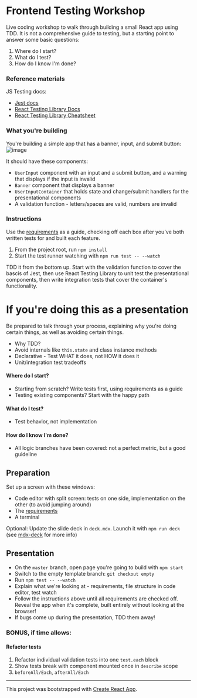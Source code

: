 # Frontend Testing Workshop

Live coding workshop to walk through building a small React app using TDD. It is not a comprehensive
guide to testing, but a starting point to answer some basic questions:

1. Where do I start?
2. What do I test?
3. How do I know I'm done?

### Reference materials

JS Testing docs:

- [Jest docs](https://jestjs.io/docs/en/api)
- [React Testing Library Docs](https://testing-library.com/docs/react-testing-library/intro)
- [React Testing Library Cheatsheet](https://testing-library.com/docs/react-testing-library/cheatsheet)

### What you're building

You're building a simple app that has a banner, input, and submit button:
![image](https://user-images.githubusercontent.com/8823810/68774971-d5326000-05fb-11ea-928d-d80b3e899132.png)

It should have these components:

- `UserInput` component with an input and a submit button, and a warning that displays if the input
  is invalid
- `Banner` component that displays a banner
- `UserInputContainer` that holds state and change/submit handlers for the presentational components
- A validation function - letters/spaces are valid, numbers are invalid

### Instructions

Use the [requirements][1] as a guide, checking off each box after you've both written tests for and
built each feature.

1. From the project root, run `npm install`
2. Start the test runner watching with `npm run test -- --watch`

TDD it from the bottom up. Start with the validation function to cover the bascis of Jest, then use
React Testing Library to unit test the presentational components, then write integration tests that
cover the container's functionality.

# If you're doing this as a presentation

Be prepared to talk through your process, explaining why you're doing certain things, as well as
avoiding certain things.

- Why TDD?
- Avoid internals like `this.state` and class instance methods
- Declarative - Test WHAT it does, not HOW it does it
- Unit/integration test tradeoffs

#### Where do I start?

- Starting from scratch? Write tests first, using requirements as a guide
- Testing existing components? Start with the happy path

#### What do I test?

- Test behavior, not implementation

#### How do I know I'm done?

- All logic branches have been covered: not a perfect metric, but a good guideline

## Preparation

Set up a screen with these windows:

- Code editor with split screen: tests on one side, implementation on the other (to avoid jumping
  around)
- The [requirements][1]
- A terminal

Optional: Update the slide deck in `deck.mdx`. Launch it with `npm run deck` (see
[mdx-deck](https://github.com/jxnblk/mdx-deck) for more info)

## Presentation

- On the `master` branch, open page you're going to build with `npm start`
- Switch to the empty template branch: `git checkout empty`
- Run `npm test -- --watch`
- Explain what we're looking at - requirements, file structure in code editor, test watch
- Follow the instructions above until all requirements are checked off. Reveal the app when it's
  complete, built entirely without looking at the browser!
- If bugs come up during the presentation, TDD them away!

### BONUS, if time allows:

#### Refactor tests

1. Refactor individual validation tests into one `test.each` block
2. Show tests break with component mounted once in `describe` scope
3. `beforeAll/Each`, `afterAll/Each`

---

[1]: https://github.com/helloitsjoe/testing-workshop/issues/3

This project was bootstrapped with [Create React App](https://github.com/facebook/create-react-app).

